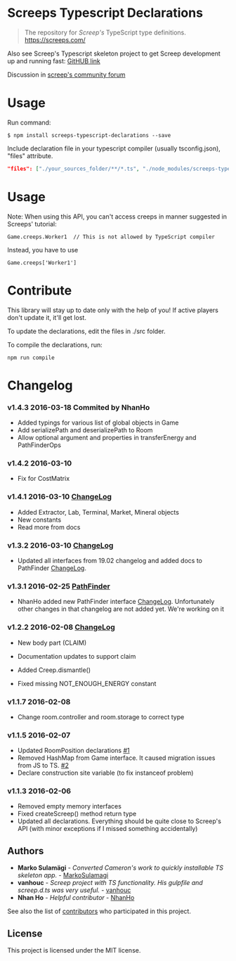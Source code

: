 # Screeps Typescript Declarations

> The repository for *Screep's* TypeScript type definitions. https://screeps.com/

Also see Screep's Typescript skeleton project to get Screep development up and running fast: [GitHUB link](https://github.com/MarkoSulamagi/Screeps-typescript-skeleton)

Discussion in [screep's community forum](http://support.screeps.com/hc/en-us/community/posts/207116485-Writing-Screep-bots-with-Typescript?page=1#)

# Usage 

Run command: 

```
$ npm install screeps-typescript-declarations --save
```

Include declaration file in your typescript compiler (usually tsconfig.json), "files" attribute.

```json
"files": ["./your_sources_folder/**/*.ts", "./node_modules/screeps-typescript-declarations/dist/screeps.d.ts"],
```

# Usage

Note: When using this API, you can't access creeps in manner suggested in Screeps' tutorial: 

```
Game.creeps.Worker1  // This is not allowed by TypeScript compiler
```

Instead, you have to use 

```
Game.creeps['Worker1']
```

# Contribute

This library will stay up to date only with the help of you! If active players don't update it, it'll get lost.

To update the declarations, edit the files in ./src folder. 

To compile the declarations, run:

```
npm run compile
```

# Changelog

### v1.4.3 2016-03-18 Commited by NhanHo
- Added typings for various list of global objects in Game
- Add serializePath and deserializePath to Room
- Allow optional argument and properties in transferEnergy and PathFinderOps

### v1.4.2 2016-03-10
- Fix for CostMatrix 

### v1.4.1 2016-03-10 [ChangeLog](http://support.screeps.com/hc/en-us/articles/207929925)
- Added Extractor, Lab, Terminal, Market, Mineral objects
- New constants
- Read more from docs

### v1.3.2 2016-03-10 [ChangeLog](http://support.screeps.com/hc/en-us/articles/207023879-PathFinder)
- Updated all interfaces from 19.02 changelog and added docs to PathFinder [ChangeLog](http://support.screeps.com/hc/en-us/articles/207728995-Changelog-2016-02-19). 

### v1.3.1 2016-02-25 [PathFinder](http://support.screeps.com/hc/en-us/articles/207023879-PathFinder)
- NhanHo added new PathFinder interface [ChangeLog](http://support.screeps.com/hc/en-us/articles/207728995-Changelog-2016-02-19). 
Unfortunately other changes in that changelog are not added yet. We're working on it

### v1.2.2 2016-02-08 [ChangeLog](http://support.screeps.com/hc/en-us/articles/206897739-Changelog-2016-02-08)
- New body part (CLAIM)
- Documentation updates to support claim
- Added Creep.dismantle()

- Fixed missing NOT_ENOUGH_ENERGY constant

### v1.1.7 2016-02-08
- Change room.controller and room.storage to correct type

### v1.1.5 2016-02-07
- Updated RoomPosition declarations [#1](https://github.com/MarkoSulamagi/Screeps-Typescript-Declarations/issues/1)
- Removed HashMap from Game interface. It caused migration issues from JS to TS. [#2](https://github.com/MarkoSulamagi/Screeps-Typescript-Declarations/issues/2)
- Declare construction site variable (to fix instanceof problem)

### v1.1.3 2016-02-06
- Removed empty memory interfaces
- Fixed createScreep() method return type
- Updated all declarations. Everything should be quite close to Screep's API (with minor exceptions if I missed something accidentally)

## Authors

* **Marko Sulamägi** - *Converted Cameron's work to quickly installable TS skeleton app.* - [MarkoSulamagi](https://github.com/MarkoSulamagi)
* **vanhouc** - *Screep project with TS functionality. His gulpfile and screep.d.ts was very useful.* - [vanhouc](https://github.com/vanhouc)
* **Nhan Ho** - *Helpful contributor* - [NhanHo](https://github.com/NhanHo)

See also the list of [contributors](https://github.com/your/project/contributors) who participated in this project.

## License

This project is licensed under the MIT license.